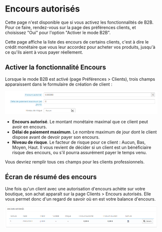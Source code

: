 # Encours autorisés

Cette page n'est disponible que si vous activez les fonctionnalités de B2B. Pour ce faire, rendez-vous sur la page des préférences clients, et choisissez "Oui" pour l'option "Activer le mode B2B".

Cette page affiche la liste des encours de certains clients, c'est à dire le crédit monétaire que vous leur accordez pour acheter vos produits, jusqu'à ce qu'ils aient à vous payer réellement.

## Activer la fonctionnalité Encours <a href="#encoursautorises-activerlafonctionnaliteencours" id="encoursautorises-activerlafonctionnaliteencours"></a>

Lorsque le mode B2B est activé (page Préférences > Clients), trois champs apparaissent dans le formulaire de création de client :

![](../../../.gitbook/assets/23789586.png)

* **Encours autorisé**. Le montant monétaire maximal que ce client peut avoir en encours.
* **Délai de paiement maximum**. Le nombre maximum de jour dont le client dispose avant de devoir payer son encours.
* **Niveau de risque**. Le facteur de risque pour ce client : Aucun, Bas, Moyen, Haut. Il vous revient de décider si un client est un bénéficiaire risque des encours, ou s'il pourra assurément payer le temps venu.

Vous devriez remplir tous ces champs pour les clients professionnels.

## Écran de résumé des encours <a href="#encoursautorises-ecranderesumedesencours" id="encoursautorises-ecranderesumedesencours"></a>

Une fois qu'un client avec une autorisation d'encours achète sur votre boutique, son achat apparaît sur la page Clients > Encours autorisés. Elle vous permet donc d'un regard de savoir où en est votre balance d'encours.

![](../../../.gitbook/assets/23789583.png)

